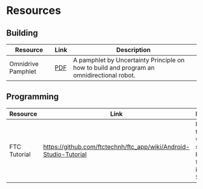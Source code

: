 # Resources

## Building

| Resource | Link | Description
| ---      | --- | ---
| Omnidrive Pamphlet | [PDF](OmniSheet.pdf) | A pamphlet by Uncertainty Principle on how to build and program an omnidirectional robot.

## Programming

| Resource | Link | Description
| ---      | --- | ---
| FTC Tutorial | <https://github.com/ftctechnh/ftc_app/wiki/Android-Studio-Tutorial> | FTC has a tutorial on writing and setting up basic code for robots in Android Studio.